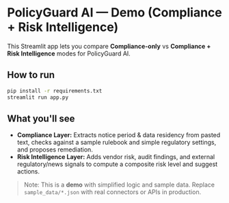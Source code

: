 
# PolicyGuard AI — Demo (Compliance + Risk Intelligence)

This Streamlit app lets you compare **Compliance-only** vs **Compliance + Risk Intelligence** modes for PolicyGuard AI.

## How to run

```bash
pip install -r requirements.txt
streamlit run app.py
```

## What you'll see
- **Compliance Layer:** Extracts notice period & data residency from pasted text, checks against a sample rulebook and simple regulatory settings, and proposes remediation.
- **Risk Intelligence Layer:** Adds vendor risk, audit findings, and external regulatory/news signals to compute a composite risk level and suggest actions.

> Note: This is a **demo** with simplified logic and sample data. Replace `sample_data/*.json` with real connectors or APIs in production.
